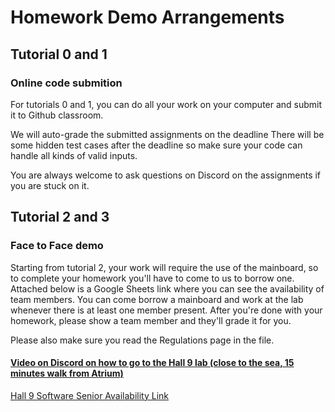 # Homework Demo Arrangements

## Tutorial 0 and 1

### Online code submition

For tutorials 0 and 1, you can do all your work on your computer and submit it to Github classroom.

We will auto-grade the submitted assignments on the deadline There will be some hidden test cases after the deadline so make sure your code can handle all kinds of valid inputs.

You are always welcome to ask questions on Discord on the assignments if you are stuck on it.

## Tutorial 2 and 3

### Face to Face demo

Starting from tutorial 2, your work will require the use of the mainboard, so to complete your homework you'll have to come to us to borrow one. Attached below is a Google Sheets link where you can see the availability of team members. You can come borrow a mainboard and work at the lab whenever there is at least one member present. After you're done with your homework, please show a team member and they'll grade it for you.

Please also make sure you read the Regulations page in the file.

#### [Video on Discord on how to go to the Hall 9 lab (close to the sea, 15 minutes walk from Atrium)](./images/Video_from_UGHall_II_to_Hall9_Lab.mov)

[Hall 9 Software Senior Availability Link](https://docs.google.com/spreadsheets/d/1oBLkIUpYgQEDPDlAq8cLKneViwOwWEQBgoa6IBayfvg/edit?usp=sharing)
